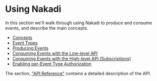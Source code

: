 # Using Nakadi

In this section we'll walk through using Nakadi to produce and consume events, and describe the main concepts. 

  - [Concepts](./using/concepts.html)
  - [Event Types](./using/event-types.html)
  - [Producing Events](./using/producing-events.html)
  - [Consuming Events with the Low-level API](./using/consuming-events-lola.html)
  - [Consuming Events with the High-level API (Subscriptions)](./using/consuming-events-hila.html)
  - [Enabling per-Event Type Authorization](./using/authorization.md)
  
The section, ["API Reference"](./api-spec-generated/overview.html) contains a detailed description of the API.
